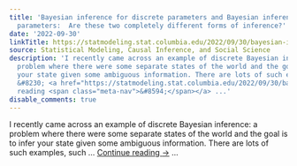 ```yaml
---
title: 'Bayesian inference for discrete parameters and Bayesian inference for continuous
  parameters:  Are these two completely different forms of inference?'
date: '2022-09-30'
linkTitle: https://statmodeling.stat.columbia.edu/2022/09/30/bayesian-inference-for-discrete-parameters-and-bayesian-inference-for-continuous-parameters-are-these-two-completely-different-forms-of-inference/
source: Statistical Modeling, Causal Inference, and Social Science
description: 'I recently came across an example of discrete Bayesian inference: a
  problem where there were some separate states of the world and the goal is to infer
  your state given some ambiguous information. There are lots of such examples, such
  &#8230; <a href="https://statmodeling.stat.columbia.edu/2022/09/30/bayesian-inference-for-discrete-parameters-and-bayesian-inference-for-continuous-parameters-are-these-two-completely-different-forms-of-inference/">Continue
  reading <span class="meta-nav">&#8594;</span></a> ...'
disable_comments: true
---
```

I recently came across an example of discrete Bayesian inference: a problem where there were some separate states of the world and the goal is to infer your state given some ambiguous information. There are lots of such examples, such &#8230; <a href="https://statmodeling.stat.columbia.edu/2022/09/30/bayesian-inference-for-discrete-parameters-and-bayesian-inference-for-continuous-parameters-are-these-two-completely-different-forms-of-inference/">Continue reading <span class="meta-nav">&#8594;</span></a> ...